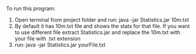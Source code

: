 To run this program:
1. Open terminal from project folder and run: java -jar Statistics.jar 10m.txt
2. By default it has 10m.txt file and shows the stats for that file. If you want to use different file extract Statistics.jar and replace the 10m.txt with your file with .txt extension
3. run: java -jar Statistics.jar yourFile.txt
